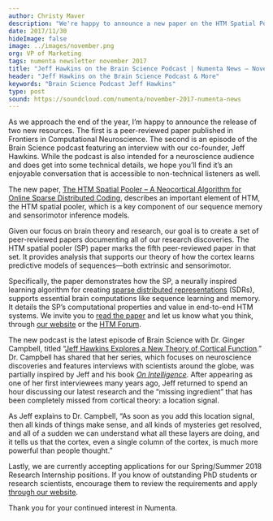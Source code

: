 ```yaml
---
author: Christy Maver
description: "We're happy to announce a new paper on the HTM Spatial Pooler, as well as a new episode of the Brain Science podcast with Jeff Hawkins. The paper shows how the spatial pooler supports sequence learning and memory, while the podcast includes an update from Jeff about our research since the debut of On Intelligence."
date: 2017/11/30
hideImage: false
image: ../images/november.png
org: VP of Marketing
tags: numenta newsletter november 2017
title: "Jeff Hawkins on the Brain Science Podcast | Numenta News – November 2017"
header: "Jeff Hawkins on the Brain Science Podcast & More"
keywords: "Brain Science Podcast Jeff Hawkins"
type: post
sound: https://soundcloud.com/numenta/november-2017-numenta-news
---
```


As we approach the end of the year, I’m happy to announce the release of two new resources. The first is a peer-reviewed paper published in Frontiers in Computational Neuroscience. The second is an episode of the Brain Science podcast featuring an interview with our co-founder, Jeff Hawkins. While the podcast is also intended for a neuroscience audience and does get into some technical details, we hope you’ll find it’s an enjoyable conversation that is accessible to non-technical listeners as well.

The new paper, [The HTM Spatial Pooler – A Neocortical Algorithm for Online Sparse Distributed Coding](https://www.frontiersin.org/articles/10.3389/fncom.2017.00111), describes an important element of HTM, the HTM spatial pooler, which is a key component of our sequence memory and sensorimotor inference models.  

Given our focus on brain theory and research, our goal is to create a set of peer-reviewed papers documenting all of our research discoveries.  The HTM spatial pooler (SP) paper marks the fifth peer-reviewed paper in that set.  It provides analysis that supports our theory of how the cortex learns predictive models of sequences—both extrinsic and sensorimotor.

Specifically, the paper demonstrates how the SP, a neurally inspired learning algorithm for creating [sparse distributed representations](https://arxiv.org/abs/1601.00720) (SDRs), supports essential brain computations like sequence learning and memory. It details the SP’s computational properties and value in end-to-end HTM systems. We invite you to [read the paper](/resources/papers/htm-spatial-pooler-neocortical-algorithm-for-online-sparse-distributed-coding/) and let us know what you think, through [our website](/contact/) or the [HTM Forum](https://discourse.numenta.org/).

The new podcast is the latest episode of Brain Science with Dr. Ginger Campbell, titled “[Jeff Hawkins Explores a New Theory of Cortical Function](http://brainsciencepodcast.com/bsp/2017/139-hawkins).” Dr. Campbell has shared that her series, which focuses on neuroscience discoveries and features interviews with scientists around the globe, was partially inspired by Jeff and his book [*On Intelligence*](/resources/papers-videos-and-more/resources/on-intelligence/).  After appearing as one of her first interviewees many years ago, Jeff returned to spend an hour discussing our latest research and the “missing ingredient” that has been completely missed from cortical theory: a location signal.  

As Jeff explains to Dr. Campbell, “As soon as you add this location signal, then all kinds of things make sense, and all kinds of mysteries get resolved, and all of a sudden we can understand what all these layers are doing, and it tells us that the cortex, even a single column of the cortex, is much more powerful than people thought.”

Lastly, we are currently accepting applications for our Spring/Summer 2018 Research Internship positions. If you know of outstanding PhD students or research scientists, encourage them to review the requirements and apply [through our website](/company/careers-and-team/careers/research-internship/).

Thank you for your continued interest in Numenta.
